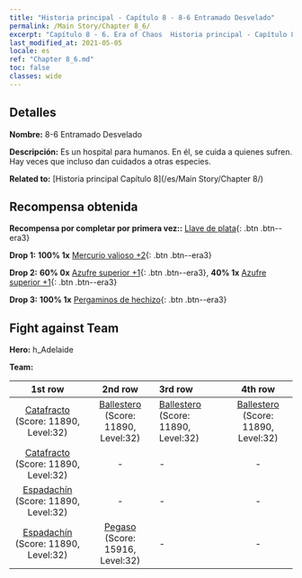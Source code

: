 ```yaml
---
title: "Historia principal - Capítulo 8 - 8-6 Entramado Desvelado"
permalink: /Main Story/Chapter 8_6/
excerpt: "Capítulo 8 - 6. Era of Chaos  Historia principal - Capítulo 8_6. 8-6 Entramado Desvelado"
last_modified_at: 2021-05-05
locale: es
ref: "Chapter 8_6.md"
toc: false
classes: wide
---
```


## Detalles

 **Nombre:** 8-6 Entramado Desvelado

 **Descripción:** Es un hospital para humanos. En él, se cuida a quienes sufren. Hay veces que incluso dan cuidados a otras especies.

 **Related to:** [Historia principal Capítulo 8](/es/Main Story/Chapter 8/)

## Recompensa obtenida

 **Recompensa por completar por primera vez::** [Llave de plata](/ItemsES/con_693/){: .btn .btn--era3}

 **Drop 1:** **100% 1x** [Mercurio valioso +2](/ItemsES/mat_28/){: .btn .btn--era3}

 **Drop 2:** **60% 0x** [Azufre superior +1](/ItemsES/mat_22/){: .btn .btn--era3}, **40% 1x** [Azufre superior +1](/ItemsES/mat_22/){: .btn .btn--era3}

 **Drop 3:** **100% 1x** [Pergaminos de hechizo](/ItemsES/con_694/){: .btn .btn--era3}


## Fight against Team
 **Hero:** h_Adelaide

 **Team:**


  | 1st row | 2nd row | 3rd row | 4th row |
  |:----:|:----:|:----|:----:|
  | [Catafracto](/es/units/Cavalier/) (Score: 11890, Level:32)  | [Ballestero](/es/units/Marksman/) (Score: 11890, Level:32)  | [Ballestero](/es/units/Marksman/) (Score: 11890, Level:32)  | [Ballestero](/es/units/Marksman/) (Score: 11890, Level:32)  |
  | [Catafracto](/es/units/Cavalier/) (Score: 11890, Level:32)  | - | - | - |
  | [Espadachín](/es/units/Swordsman/) (Score: 11890, Level:32)  | - | - | - |
  | [Espadachín](/es/units/Swordsman/) (Score: 11890, Level:32)  | [Pegaso](/es/units/Pegasus/) (Score: 15916, Level:32)  | - | - |


